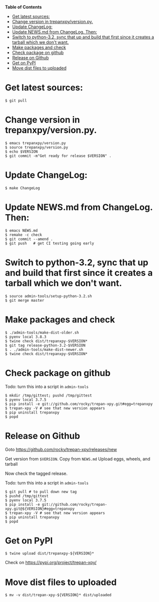 <!-- markdown-toc start - Don't edit this section. Run M-x markdown-toc-refresh-toc -->
**Table of Contents**

- [Get latest sources:](#get-latest-sources)
- [Change version in trepanxpy/version.py.](#change-version-in-trepanxpyversionpy)
- [Update ChangeLog:](#update-changelog)
- [Update NEWS.md from ChangeLog. Then:](#update-newsmd-from-changelog-then)
- [Switch to python-3.2, sync that up and build that first since it creates a tarball which we don't want.](#switch-to-python-32-sync-that-up-and-build-that-first-since-it-creates-a-tarball-which-we-dont-want)
- [Make packages and check](#make-packages-and-check)
- [Check package on github](#check-package-on-github)
- [Release on Github](#release-on-github)
- [Get on PyPI](#get-on-pypi)
- [Move dist files to uploaded](#move-dist-files-to-uploaded)

<!-- markdown-toc end -->

# Get latest sources:

    $ git pull

# Change version in trepanxpy/version.py.

    $ emacs trepanxpy/version.py
    $ source trepanxpy/version.py
    $ echo $VERSION
    $ git commit -m"Get ready for release $VERSION" .


# Update ChangeLog:

    $ make ChangeLog

#  Update NEWS.md from ChangeLog. Then:

    $ emacs NEWS.md
    $ remake -c check
    $ git commit --amend .
    $ git push   # get CI testing going early

# Switch to python-3.2, sync that up and build that first since it creates a tarball which we don't want.

    $ source admin-tools/setup-python-3.2.sh
    $ git merge master

# Make packages and check

    $ ./admin-tools/make-dist-older.sh
	$ pyenv local 3.8.3
	$ twine check dist/trepanxpy-$VERSION*
    $ git tag release-python-3.2-$VERSION
    $ . ./admin-tools/make-dist-newer.sh
	$ twine check dist/trepanxpy-$VERSION*

# Check package on github

Todo: turn this into a script in `admin-tools`

	$ mkdir /tmp/gittest; pushd /tmp/gittest
	$ pyenv local 3.7.5
	$ pip install -e git://github.com/rocky/trepan-xpy.git#egg=trepanxpy
	$ trepan-xpy -V # see that new version appears
	$ pip uninstall trepanxpy
	$ popd

# Release on Github

Goto https://github.com/rocky/trepan-xpy/releases/new

Get version from `$VERSION`. Copy from `NEWS.md`
Upload eggs, wheels, and tarball


Now check the tagged release.

Todo: turn this into a script in `admin-tools`

    $ git pull # to pull down new tag
    $ pushd /tmp/gittest
	$ pyenv local 3.7.5
	$ pip install -e git://github.com/rocky/trepan-xpy.git@${VERSION}#egg=trepanxpy
	$ trepan-xpy -V # see that new version appears
	$ pip uninstall trepanxpy
	$ popd

# Get on PyPI

	$ twine upload dist/trepanxpy-${VERSION}*

Check on https://pypi.org/project/trepan-xpy/

# Move dist files to uploaded

	$ mv -v dist/trepan-xpy-${VERSION}* dist/uploaded
